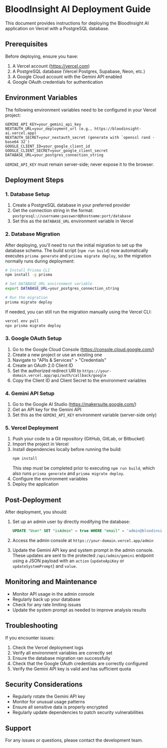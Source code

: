 # BloodInsight AI Deployment Guide

This document provides instructions for deploying the BloodInsight AI application on Vercel with a PostgreSQL database.

## Prerequisites

Before deploying, ensure you have:

1. A Vercel account (https://vercel.com)
2. A PostgreSQL database (Vercel Postgres, Supabase, Neon, etc.)
3. A Google Cloud account with the Gemini API enabled
4. Google OAuth credentials for authentication

## Environment Variables

The following environment variables need to be configured in your Vercel project:

```
GEMINI_API_KEY=your_gemini_api_key
NEXTAUTH_URL=your_deployment_url (e.g., https://bloodinsight-ai.vercel.app)
NEXTAUTH_SECRET=your_nextauth_secret (generate with `openssl rand -base64 32`)
GOOGLE_CLIENT_ID=your_google_client_id
GOOGLE_CLIENT_SECRET=your_google_client_secret
DATABASE_URL=your_postgres_connection_string
```
`GEMINI_API_KEY` must remain server-side; never expose it to the browser.

## Deployment Steps

### 1. Database Setup

1. Create a PostgreSQL database in your preferred provider
2. Get the connection string in the format: `postgresql://username:password@hostname:port/database`
3. Set this as the `DATABASE_URL` environment variable in Vercel

### 2. Database Migration

After deploying, you'll need to run the initial migration to set up the database schema. The build script (`npm run build`) now automatically executes `prisma generate` and `prisma migrate deploy`, so the migration normally runs during deployment:

```bash
# Install Prisma CLI
npm install -g prisma

# Set DATABASE_URL environment variable
export DATABASE_URL=your_postgres_connection_string

# Run the migration
prisma migrate deploy
```

If needed, you can still run the migration manually using the Vercel CLI:

```bash
vercel env pull
npx prisma migrate deploy
```

### 3. Google OAuth Setup

1. Go to the Google Cloud Console (https://console.cloud.google.com/)
2. Create a new project or use an existing one
3. Navigate to "APIs & Services" > "Credentials"
4. Create an OAuth 2.0 Client ID
5. Set the authorized redirect URI to `https://your-domain.vercel.app/api/auth/callback/google`
6. Copy the Client ID and Client Secret to the environment variables

### 4. Gemini API Setup

1. Go to the Google AI Studio (https://makersuite.google.com/)
2. Get an API key for the Gemini API
3. Set this as the `GEMINI_API_KEY` environment variable (server-side only)

### 5. Vercel Deployment

1. Push your code to a Git repository (GitHub, GitLab, or Bitbucket)
2. Import the project in Vercel
3. Install dependencies locally before running the build:
   ```bash
   npm install
   ```
   This step must be completed prior to executing `npm run build`, which also runs `prisma generate` and `prisma migrate deploy`.
4. Configure the environment variables
5. Deploy the application

## Post-Deployment

After deployment, you should:

1. Set up an admin user by directly modifying the database:
   ```sql
   UPDATE "User" SET "isAdmin" = true WHERE "email" = 'admin@bloodinsight.ai';
   ```

2. Access the admin console at `https://your-domain.vercel.app/admin`

3. Update the Gemini API key and system prompt in the admin console. These
   updates are sent to the protected `/api/admin/gemini` endpoint using a JSON
   payload with an `action` (`updateApiKey` or `updateSystemPrompt`) and `value`.

## Monitoring and Maintenance

- Monitor API usage in the admin console
- Regularly back up your database
- Check for any rate limiting issues
- Update the system prompt as needed to improve analysis results

## Troubleshooting

If you encounter issues:

1. Check the Vercel deployment logs
2. Verify all environment variables are correctly set
3. Ensure the database migration ran successfully
4. Check that the Google OAuth credentials are correctly configured
5. Verify the Gemini API key is valid and has sufficient quota

## Security Considerations

- Regularly rotate the Gemini API key
- Monitor for unusual usage patterns
- Ensure all sensitive data is properly encrypted
- Regularly update dependencies to patch security vulnerabilities

## Support

For any issues or questions, please contact the development team.
